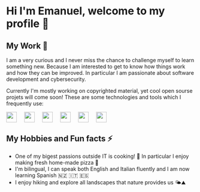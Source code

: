 # Hi I'm Emanuel,  welcome to my profile 👋

## My Work 🌱

I am a very curious and I never miss the chance to challenge myself to learn something new.
Because I am interested to get to know how things work and how they can be improved. 
In particular I am passionate about software development and cybersecurity.

Currently I'm mostly working on copyrighted material, yet cool open sourse projets will come soon!
These are some technologies and tools which I frequently use:

<div style="display:flex;flex-direction:row">
  <img width="28px" style="margin-right:20px" src='https://cdn.jsdelivr.net/gh/devicons/devicon/icons/java/java-original.svg'>
  <img width="28px" style="margin-right:20px" src='https://cdn.jsdelivr.net/gh/devicons/devicon/icons/python/python-original.svg'>
  <img width="28px" style="margin-right:20px" src="https://cdn.jsdelivr.net/gh/devicons/devicon/icons/linux/linux-original.svg" >
  <img width="28px" style="margin-right:20px" src="https://cdn.jsdelivr.net/gh/devicons/devicon/icons/git/git-original.svg" >
  <img width="28px" style="margin-right:20px" src="https://cdn.jsdelivr.net/gh/devicons/devicon/icons/github/github-original.svg" >
  <!--<img width="28px" style="margin-right:20px" src="https://cdn.jsdelivr.net/gh/devicons/devicon/icons/jetbrains/jetbrains-original.svg" >-->
  <img width="28px" style="margin-right:20px" src='https://cdn.jsdelivr.net/gh/devicons/devicon/icons/wordpress/wordpress-plain.svg'>
</div>

## My Hobbies and Fun facts ⚡

- One of my bigest passions outside IT is cooking! 🍝 In particular I enjoy making fresh home-made pizza 🍕
- I'm bilingual, I can speak both English and Italian fluently and I am now learning Spanish 🇳🇿 🇮🇹 🇪🇸
- I enjoy hiking and explore all landscapes that nature provides us 🌤️⛰️

<!-- Profile Stats
<p align="center">
  <img alt="Profile Stats" src="https://github-readme-stats.vercel.app/api?username=evansem&count_private=true&show_icons=true" />
  <img alt="Top Languages" src="https://github-readme-stats.vercel.app/api/top-langs/?username=evansem&layout=compact/>
</p> -->
